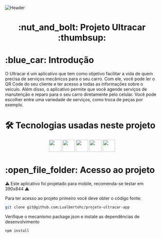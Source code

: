 <div>
<img align="center" alt="Header" src="https://th.bing.com/th/id/R.ed91dfce02331f2dad62d98c524fd72c?rik=yzNks%2fjR6W0NkQ&pid=ImgRaw&r=0" />
</div>

<h1 align="center"> :nut_and_bolt: Projeto Ultracar :thumbsup: </h1>

<h1> :blue_car: Introdução </h1>

<p>
O Ultracar é um aplicativo que tem como objetivo facilitar a vida de quem precisa de serviços mecânicos para o seu carro. Com ele, você pode ler o QR Code do seu cliente e ter acesso a todas as informações sobre o veículo. Além disso, o aplicativo permite que você agende serviços de manutenção e reparo para o seu carro diretamente pelo celular. Você pode escolher entre uma variedade de serviços, como troca de peças por exemplo.
</p>

<h1>🛠 Tecnologias usadas neste projeto</h1>

<p align="center">
<img src="https://img.shields.io/badge/javascript-%23323330.svg?style=for-the-badge&logo=javascript&logoColor=%23F7DF1E" height=40/>
<img src="https://img.shields.io/badge/-HTML5-E34F26?style=for-the-badge&logo=HTML5&logoColor=%23F7DF1E" height=40/>
<img src="https://img.shields.io/badge/-CSS3-1572B6?style=for-the-badge&logo=CSS3&logoColor=%23F7DF1E" height=40/>
<img src="https://img.shields.io/badge/MUI-%230081CB.svg?style=for-the-badge&logo=material-ui&logoColor=white" height=40/>
<img src="https://img.shields.io/badge/react-%2320232a.svg?style=for-the-badge&logo=react&logoColor=%2361DAFB" height=40/>
</p>

<h1> :open_file_folder: Acesso ao projeto</h1>

:warning: Este aplicativo foi projetado para mobile, recomenda-se testar em 390x844 :warning:

<p>
Para ter acesso ao projeto primeiro você deve obter o código fonte:
</p>

```sh
git clone git@github.com:Lualbertohc/projeto-ultracar-app
```

<p>
Verifique o mecanismo package.json e instale as dependências de desenvolvimento
</p>

```sh
npm install
```


